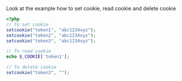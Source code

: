 Look at the example how to set cookie, read cookie and delete cookie
```php
<?php
// To set cookie
setcookie("token1", "abc1234xyz");
setcookie("token2", "abc1234xyz");
setcookie("token3", "abc1234xyz");

// To read cookie
echo $_COOKIE['token1'];

// To delete cookie
setcookie("token3", "");
```